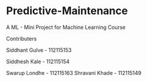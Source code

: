 # Predictive-Maintenance

A ML - Mini Project for Machine Learning Course  


Contributers


Siddhant Gulve - 112115153


Siddhesh Kale - 112115154


Swarup Londhe - 112115163
Shravani Khade - 112115149
